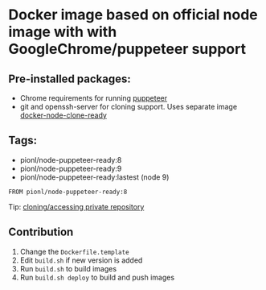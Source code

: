# Docker image based on official node image with with GoogleChrome/puppeteer support

## Pre-installed packages:

- Chrome requirements for running [puppeteer](https://github.com/GoogleChrome/puppeteer)
- git and openssh-server for cloning support. Uses separate image [docker-node-clone-ready](https://github.com/pionl/docker-node-clone-ready)

## Tags:

- pionl/node-puppeteer-ready:8
- pionl/node-puppeteer-ready:9
- pionl/node-puppeteer-ready:lastest (node 9)

```docker
FROM pionl/node-puppeteer-ready:8
```

Tip: [cloning/accessing private repository](https://github.com/pionl/docker-node-clone-ready#cloningaccessing-private-repository)

## Contribution

1. Change the `Dockerfile.template`
2. Edit `build.sh` if new version is added
3. Run `build.sh` to build images
4. Run `build.sh deploy` to build and push images
